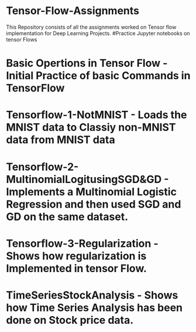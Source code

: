 # Tensor-Flow-Assignments
This Repository consists of all the assignments worked on Tensor flow implementation for Deep Learning Projects.
#Practice Jupyter notebooks on tensor Flows
# Basic Opertions in Tensor Flow  - Initial Practice of basic Commands in TensorFlow
# Tensorflow-1-NotMNIST - Loads the MNIST data to Classiy non-MNIST data from MNIST data
# Tensorflow-2-MultinomialLogitusingSGD&GD - Implements a Multinomial Logistic Regression and then used SGD and GD on the same dataset.
# Tensorflow-3-Regularization - Shows how regularization is Implemented in tensor Flow.
# TimeSeriesStockAnalysis - Shows how Time Series Analysis has been done on Stock price data.
